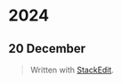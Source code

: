 # 2024
## 20 December



> Written with [StackEdit](https://stackedit.io/).
<!--stackedit_data:
eyJoaXN0b3J5IjpbMTQxMDIzMzY2MF19
-->